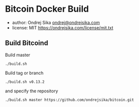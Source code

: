 # Bitcoin Docker Build

- author: Ondrej Sika <ondrej@ondrejsika.com>
- license: MIT <https://ondrejsika.com/license/mit.txt>

## Build Bitcoind

Build master

```
./build.sh
```

Build tag or branch

```
./build.sh v0.13.2
```

and specify the repository

```
./build.sh master https://github.com/ondrejsika/bitcoin.git
```

